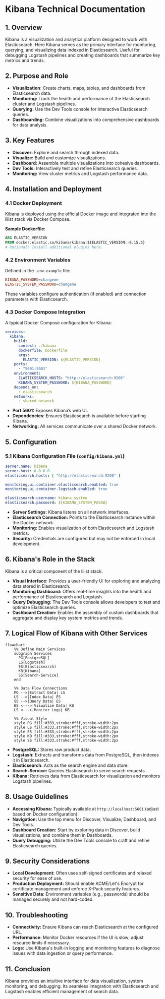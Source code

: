 
# Kibana Technical Documentation

## 1. Overview
Kibana is a visualization and analytics platform designed to work with Elasticsearch. Here Kibana serves as the primary interface for monitoring, querying, and visualizing data indexed in Elasticsearch. Useful for debugging Logstash pipelines and creating dashboards that summarize key metrics and trends.

## 2. Purpose and Role
- **Visualization:** Create charts, maps, tables, and dashboards from Elasticsearch data.
- **Monitoring:** Track the health and performance of the Elasticsearch cluster and Logstash pipelines.
- **Querying:** Use the Dev Tools console for interactive Elasticsearch queries.
- **Dashboarding:** Combine visualizations into comprehensive dashboards for data analysis.

## 3. Key Features
- **Discover:** Explore and search through indexed data.
- **Visualize:** Build and customize visualizations.
- **Dashboard:** Assemble multiple visualizations into cohesive dashboards.
- **Dev Tools:** Interactively test and refine Elasticsearch queries.
- **Monitoring:** View cluster metrics and Logstash performance data.

## 4. Installation and Deployment

### 4.1 Docker Deployment
Kibana is deployed using the official Docker image and integrated into the liiist stack via Docker Compose.

**Sample Dockerfile:**
```dockerfile
ARG ELASTIC_VERSION
FROM docker.elastic.co/kibana/kibana:${ELASTIC_VERSION:-8.15.3}
# Optional: Install additional plugins here.
```

### 4.2 Environment Variables
Defined in the `.env.example` file:
```ini
KIBANA_PASSWORD=changeme
ELASTIC_SYSTEM_PASSWORD=changeme
```
These variables configure authentication (if enabled) and connection parameters with Elasticsearch.

### 4.3 Docker Compose Integration
A typical Docker Compose configuration for Kibana:
```yaml
services:
  kibana:
    build:
      context: ./kibana
      dockerfile: Dockerfile
      args:
        ELASTIC_VERSION: ${ELASTIC_VERSION}
    ports:
      - "5601:5601"
    environment:
      ELASTICSEARCH_HOSTS: "http://elasticsearch:9200"
      KIBANA_SYSTEM_PASSWORD: ${KIBANA_PASSWORD}
    depends_on:
      - elasticsearch
    networks:
      - shared-network
```
- **Port 5601:** Exposes Kibana’s web UI.
- **Dependencies:** Ensures Elasticsearch is available before starting Kibana.
- **Networking:** All services communicate over a shared Docker network.

## 5. Configuration

### 5.1 Kibana Configuration File (`config/kibana.yml`)
```yaml
server.name: kibana
server.host: 0.0.0.0
elasticsearch.hosts: [ "http://elasticsearch:9200" ]

monitoring.ui.container.elasticsearch.enabled: true
monitoring.ui.container.logstash.enabled: true

elasticsearch.username: kibana_system
elasticsearch.password: ${KIBANA_SYSTEM_PASSW}
```
- **Server Settings:** Kibana listens on all network interfaces.
- **Elasticsearch Connection:** Points to the Elasticsearch instance within the Docker network.
- **Monitoring:** Enables visualization of both Elasticsearch and Logstash metrics.
- **Security:** Credentials are configured but may not be enforced in local development.

## 6. Kibana's Role in the Stack
Kibana is a critical component of the liiist stack:
- **Visual Interface:** Provides a user-friendly UI for exploring and analyzing data stored in Elasticsearch.
- **Monitoring Dashboard:** Offers real-time insights into the health and performance of Elasticsearch and Logstash.
- **Query Debugging:** The Dev Tools console allows developers to test and optimize Elasticsearch queries.
- **Dashboard Creation:** Enables the assembly of custom dashboards that aggregate and display key system metrics and trends.

## 7. Logical Flow of Kibana with Other Services

```mermaid
flowchart
    %% Define Main Services
    subgraph Services
      PG[PostgreSQL]
      LS[Logstash]
      ES[Elasticsearch]
      KB[Kibana]
      SS[Search-Service]
    end

    %% Data Flow Connections
    PG -->|Extract Data| LS
    LS -->|Index Data| ES
    SS -->|Query Data| ES
    ES <--->|Visualize Data| KB
    LS <--->|Monitor Logs| KB

    %% Visual Style
    style PG fill:#333,stroke:#fff,stroke-width:2px
    style LS fill:#333,stroke:#fff,stroke-width:2px
    style ES fill:#333,stroke:#fff,stroke-width:2px
    style KB fill:#333,stroke:#fff,stroke-width:2px
    style SS fill:#333,stroke:#fff,stroke-width:2px

```

- **PostgreSQL:** Stores raw product data.
- **Logstash:** Extracts and transforms data from PostgreSQL, then indexes it in Elasticsearch.
- **Elasticsearch:** Acts as the search engine and data store.
- **Search-Service:** Queries Elasticsearch to serve search requests.
- **Kibana:** Retrieves data from Elasticsearch for visualization and monitors Logstash pipelines.

## 8. Usage Guidelines
- **Accessing Kibana:** Typically available at `http://localhost:5601` (adjust based on Docker configuration).
- **Navigation:** Use the top menu for Discover, Visualize, Dashboard, and Dev Tools.
- **Dashboard Creation:** Start by exploring data in Discover, build visualizations, and combine them in Dashboards.
- **Query Debugging:** Utilize the Dev Tools console to craft and refine Elasticsearch queries.

## 9. Security Considerations
- **Local Development:** Often uses self-signed certificates and relaxed security for ease of use.
- **Production Deployment:** Should enable ACME/Let's Encrypt for certificate management and enforce X-Pack security features.
- **Sensitive Data:** Environment variables (e.g., passwords) should be managed securely and not hard-coded.

## 10. Troubleshooting
- **Connectivity:** Ensure Kibana can reach Elasticsearch at the configured URL.
- **Performance:** Monitor Docker resources if the UI is slow; adjust resource limits if necessary.
- **Logs:** Use Kibana's built-in logging and monitoring features to diagnose issues with data ingestion or query performance.

## 11. Conclusion
Kibana providies an intuitive interface for data visualization, system monitoring, and debugging. Its seamless integration with Elasticsearch and Logstash enables efficient management of search data.

